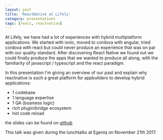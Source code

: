```yaml
---
layout: post
title: 'ReactNative at Lifely'
category: presentations
tags: [react, reactnative]
---
```


At Lifely, we have had a lot of experiences with hybrid multiplatform applications. We started with ionic, moved to cordova with angular, tried cordova with react but could never produce an experience that was on par with our quality standard. After discovering React Native we found out we could finally produce the apps that we wanted to produce all along, with the familiarity of javascript / typescript and the react paradigm.

In this presentation I'm giving an overview of our past and explain why reactnative is such a great platform for appbuilders to develop hybrid applications:

-   1 codebase
-   1 language expertise
-   1 QA (business logic)
-   rich plugin/bridge ecosystem
-   hot code reload

the slides can be found on [github](http://peterpeerdeman.github.io/react-native-at-lifely)

This talk was given during the lunchtalks at Egeniq on November 21th 2017.
